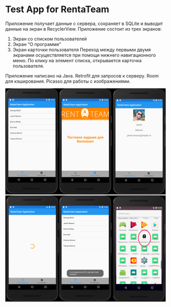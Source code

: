 # Test App for RentaTeam

Приложение получает данные с сервера, сохраняет в SQLite и выводит данные на экран в RecyclerView.
Приложение состоит из трех экранов:
1)	Экран со списком пользователей
2)	Экран “О программе”
3)	Экран карточки пользователя
	Переход между первыми двумя экранами осуществляется при помощи нижнего навигационного меню.	По клику на элемент списка, открывается карточка пользователя.
  
Приложение написано на Java. 
Retrofit для запросов к серверу.
Room для кэширования.
Picasso для работы с изображениями.


![Иллюстрация к проекту](https://github.com/SDprog/RentaTeamApp/raw/master/app/src/main/res/drawable/rt1.jpg)
![Иллюстрация к проекту](https://github.com/SDprog/RentaTeamApp/raw/master/app/src/main/res/drawable/rt2.jpg)
